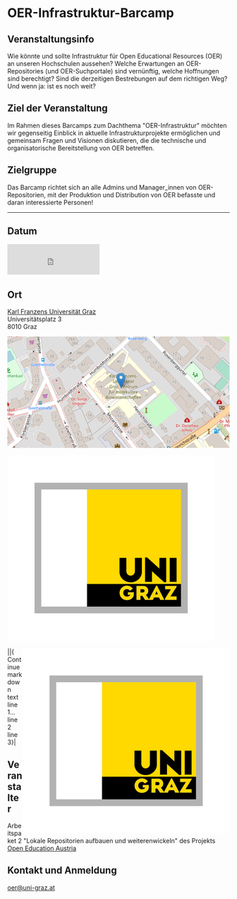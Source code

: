 # OER-Infrastruktur-Barcamp

## Veranstaltungsinfo
Wie könnte und sollte Infrastruktur für Open Educational Resources (OER) an unseren Hochschulen aussehen? 
Welche Erwartungen an OER-Repositories (und OER-Suchportale) sind vernünftig, welche Hoffnungen sind berechtigt? 
Sind die derzeitigen Bestrebungen auf dem richtigen Weg? Und wenn ja: ist es noch weit? 

## Ziel der Veranstaltung
Im Rahmen dieses Barcamps zum Dachthema "OER-Infrastruktur" möchten wir gegenseitig Einblick in aktuelle Infrastrukturprojekte ermöglichen und gemeinsam Fragen und Visionen diskutieren, die die technische und organisatorische Bereitstellung von OER betreffen. 

## Zielgruppe
Das Barcamp richtet sich an alle Admins und Manager_innen von OER-Repositorien, mit der Produktion und Distribution von OER befasste und daran interessierte Personen!


* * *

## Datum
<iframe src="https://free.timeanddate.com/countdown/i88n9d4o/n318/cf12/cm0/cu4/ct0/cs1/ca0/co1/cr0/ss0/cac000/cpc000/pct/tcfff/fs100/szw448/szh189/tat22.April.2022/tac000/tptTime%20since%20Event%20started%20in/tpc000/iso2022-04-22T09:00:00/pl20/pr20" allowtransparency="true" frameborder="0" width="209" height="69"></iframe>

## Ort 
[Karl Franzens Universität Graz](https://www.uni-graz.at/)     
Universitätsplatz 3     
8010 Graz   

[![Humboldtstr. 48, 8010 Graz](images/OSM-UG.png)](https://www.openstreetmap.org/?mlat=47.08050&mlon=15.44716#map=17/47.08050/15.44716)  


![UniFraz](/images/Logo_Universitaet-Graz_4c.jpg)

|<img style="float: right;" src="/images/Logo_Universitaet-Graz_4c.jpg">|{ Continue markdown text line 1...   
line 2     
line 3}|


## Veranstalter

Arbeitspaket 2 "Lokale Repositorien aufbauen und weiterenwickeln" des Projekts [Open Education Austria](https://www.openeducation.at/)

## Kontakt und Anmeldung
[oer@uni-graz.at](mailto:oer@uni-graz.at)


